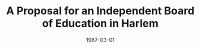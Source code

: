--- 
title: A Proposal for an Independent Board of Education in Harlem
featured: proposal-independent-boe-harlem.jpg
featuredAlt: First page of a typewritten proposal
layout: "tc-single"
draft: false
hasContentInGallery: true
date: 1967-03-01
--- 